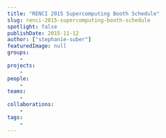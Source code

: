 ```yaml
---
title: "RENCI 2015 Supercomputing Booth Schedule"
slug: renci-2015-supercomputing-booth-schedule
spotlight: false
publishDate: 2015-11-12
author: ["stephanie-suber"]
featuredImage: null
groups:
    - 
projects:
    - 
people:
    - 
teams: 
    - 
collaborations:
    - 
tags:
    - 
---
```


